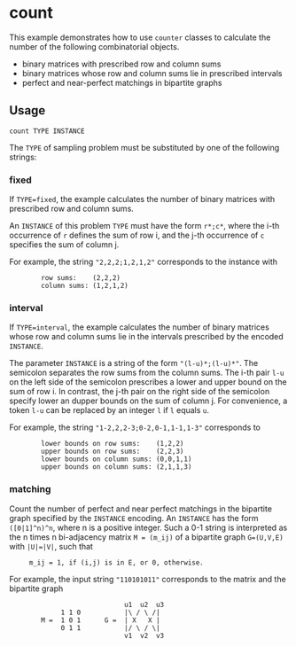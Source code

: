 # count

This example demonstrates how to use `counter` classes to calculate the number of the following combinatorial objects.

* binary matrices with prescribed row and column sums
* binary matrices whose row and column sums lie in prescribed intervals
* perfect and near-perfect matchings in bipartite graphs

## Usage

    count TYPE INSTANCE
    
The `TYPE` of sampling problem must be substituted by one of the following strings:

### fixed

If `TYPE=fixed`, the example calculates the number of binary matrices with prescribed row and column sums.

An `INSTANCE` of this problem `TYPE` must have the
form `r*;c*`, where the i-th occurrence of `r` defines the sum of row i, and the j-th
occurrence of `c` specifies the sum of column j. 
         
For example, the string `"2,2,2;1,2,1,2"` corresponds to the instance with

            row sums:    (2,2,2)
            column sums: (1,2,1,2)

### interval

If `TYPE=interval`, the example calculates the number of binary matrices  whose row and column sums lie in
the intervals prescribed by the encoded `INSTANCE`. 

The parameter `INSTANCE` is a string of the form `"(l-u)*;(l-u)*"`. 
The semicolon separates the row sums from the column sums. The i-th pair `l-u` on the left
side of the semicolon prescribes a lower and upper bound on the sum of
row i. 
In contrast, the j-th pair on the right side of the semicolon
specify lower an dupper bounds on the sum of column j. For convenience, a token `l-u` can be
replaced by an integer `l` if `l` equals `u`.

For example, the string `"1-2,2,2-3;0-2,0-1,1-1,1-3"` corresponds to

            lower bounds on row sums:    (1,2,2)
            upper bounds on row sums:    (2,2,3)
            lower bounds on column sums: (0,0,1,1)
            upper bounds on column sums: (2,1,1,3)
            

### matching

Count the number of perfect and near perfect matchings in the bipartite
graph specified by the `INSTANCE` encoding. An `INSTANCE` has the form
`([0|1]^n)^n`, where n is a positive integer. Such a 0-1 string is
interpreted as the n times n bi-adjacency matrix `M = (m_ij)` of a
bipartite graph `G=(U,V,E)` with `|U|=|V|`, such that 

         m_ij = 1, if (i,j) is in E, or 0, otherwise.

For example, the input string  `"110101011"` corresponds to the matrix and the bipartite graph

                                 u1  u2  u3
                 1 1 0           |\ / \ /|
            M =  1 0 1      G =  | X   X |
                 0 1 1           |/ \ / \|
                                 v1  v2  v3
